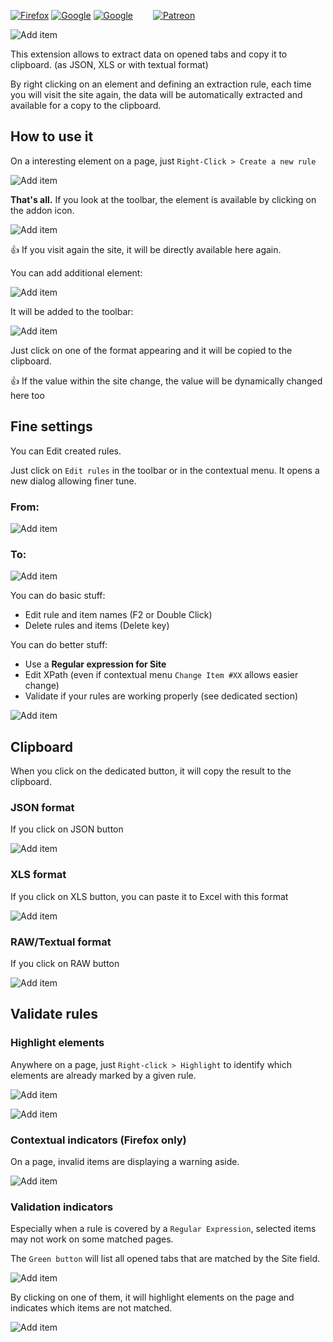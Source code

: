 [![Firefox](https://img.shields.io/badge/Firefox-install-FF7139?style=flat-square&logo=Mozilla%20Firefox)](https://addons.mozilla.org/fr/firefox/addon/extract-data)
[![Google](https://img.shields.io/badge/Chrome-pending--review-BBB?style=flat-square&logoColor=BBB&logo=Google%20Chrome)](https://chrome.google.com/webstore)
[![Google](https://img.shields.io/badge/Edge-pending--review-BBB?style=flat-square&logoColor=BBB&logo=Microsoft%20Edge)](https://www.microsoft.com/fr-fr/store/collections/edgeextensions)
&emsp;&emsp;[![Patreon](https://img.shields.io/badge/sponsor-patreon-F96854?style=flat-square&logo=patreon)](https://patreon.com/pdulvp)


![Add item](images/plaquette2.png)

This extension allows to extract data on opened tabs and copy it to clipboard. (as JSON, XLS or with textual format)

By right clicking on an element and defining an extraction rule, each time you will visit the site again, the data will be automatically extracted and available for a copy to the clipboard.

## How to use it

On a interesting element on a page, just `Right-Click > Create a new rule`

![Add item](images/create-rule.png)

**That's all.** If you look at the toolbar, the element is available by clicking on the addon icon.

![Add item](images/rule-1.png)

:thumbsup: If you visit again the site, it will be directly available here again.

You can add additional element: 

![Add item](images/add-item.png)

It will be added to the toolbar: 

![Add item](images/add-rule-item.png)

Just click on one of the format appearing and it will be copied to the clipboard. 

:thumbsup: If the value within the site change, the value will be dynamically changed here too

## Fine settings

You can Edit created rules.

Just click on `Edit rules` in the toolbar or in the contextual menu. It opens a new dialog allowing finer tune.

### From:

![Add item](images/edit-rule.png)

### To:

![Add item](images/renamed.png)

You can do basic stuff:
- Edit rule and item names (F2 or Double Click)
- Delete rules and items (Delete key)

You can do better stuff:
- Use a **Regular expression for Site**
- Edit XPath (even if contextual menu `Change Item #XX` allows easier change)
- Validate if your rules are working properly (see dedicated section)

![Add item](images/popup-renamed.png)

## Clipboard

When you click on the dedicated button, it will copy the result to the clipboard.

### JSON format

If you click on JSON button

![Add item](images/json.png)

### XLS format

If you click on XLS button, you can paste it to Excel with this format

![Add item](images/xls.png)

### RAW/Textual format

If you click on RAW button

![Add item](images/raw.png)

## Validate rules

### Highlight elements

Anywhere on a page, just `Right-click > Highlight` to identify which elements are already marked by a given rule.

![Add item](images/highlight.png)

![Add item](images/highlighted.png)

### Contextual indicators (Firefox only)

On a page, invalid items are displaying a warning aside.

![Add item](images/issue.png)

### Validation indicators

Especially when a rule is covered by a `Regular Expression`, selected items may not work on some matched pages.

The `Green button` will list all opened tabs that are matched by the Site field.

![Add item](images/list-all-matching-tabs.png)

By clicking on one of them, it will highlight elements on the page and indicates which items are not matched.

![Add item](images/issue-on-tab.png)
